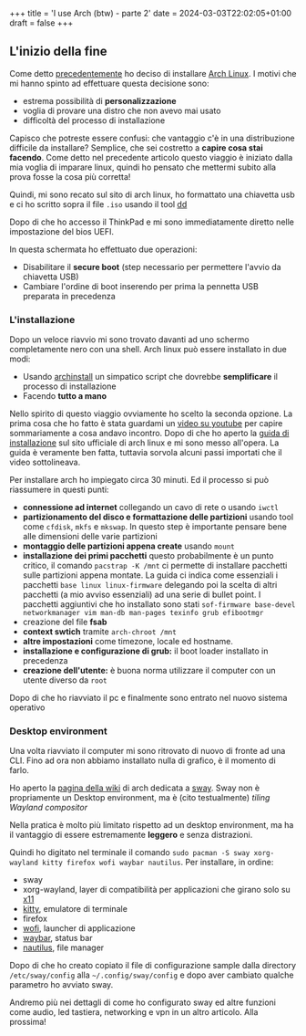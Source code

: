 +++
title = 'I use Arch (btw) - parte 2'
date = 2024-03-03T22:02:05+01:00
draft = false
+++

## L'inizio della fine

Come detto [precedentemente](https://www.lolloandr.com/blog/posts/14-arch-pt1/) ho deciso di installare [Arch Linux](https://archlinux.org/). I motivi che mi hanno spinto ad effettuare questa decisione sono:
- estrema possibilità di **personalizzazione**
- voglia di provare una distro che non avevo mai usato
- difficoltà del processo di installazione

Capisco che potreste essere confusi: che vantaggio c'è in una distribuzione difficile da installare? Semplice, che sei costretto a **capire cosa stai facendo**. Come detto nel precedente articolo questo viaggio è iniziato dalla mia voglia di imparare linux, quindi ho pensato che mettermi subito alla prova fosse la cosa più corretta!                     

Quindi, mi sono recato sul sito di arch linux, ho formattato una chiavetta usb e ci ho scritto sopra il file `.iso` usando il tool [dd](https://www.cyberciti.biz/faq/how-to-create-disk-image-on-mac-os-x-with-dd-command/)


Dopo di che ho accesso il ThinkPad e mi sono immediatamente diretto nelle impostazione del bios UEFI.

In questa schermata ho effettuato due operazioni:
- Disabilitare il **secure boot** (step necessario per permettere l'avvio da chiavetta USB)
- Cambiare l'ordine di boot inserendo per prima la pennetta USB preparata in precedenza

### L'installazione

Dopo un veloce riavvio mi sono trovato davanti ad uno schermo completamente nero con una shell. Arch linux può essere installato in due modi:
- Usando [archinstall](https://wiki.archlinux.org/title/archinstall) un simpatico script che dovrebbe **semplificare** il processo di installazione
- Facendo **tutto a mano**

Nello spirito di questo viaggio ovviamente ho scelto la seconda opzione. La prima cosa che ho fatto è stata guardami un [video su youtube](https://www.youtube.com/watch?v=68z11VAYMS8&t=1118s) per capire sommariamente a cosa andavo incontro. Dopo di che ho aperto la [guida di installazione](https://wiki.archlinux.org/title/installation_guide) sul sito ufficiale di arch linux e mi sono messo all'opera. La guida è veramente ben fatta, tuttavia sorvola alcuni passi importati che il video sottolineava.

Per installare arch ho impiegato circa 30 minuti. Ed il processo si può riassumere in questi punti:
- **connessione ad internet** collegando un cavo di rete o usando `iwctl`
- **partizionamento del disco e formattazione delle partizioni** usando tool come `cfdisk`, `mkfs` e `mkswap`. In questo step è importante pensare bene alle dimensioni delle varie partizioni
- **montaggio delle partizioni appena create** usando `mount`
- **installazione dei primi pacchetti** questo probabilmente è un punto critico, il comando `pacstrap -K /mnt` ci permette di installare pacchetti sulle partizioni appena montate. La guida ci indica come essenziali i pacchetti `base linux linux-firmware` delegando poi la scelta di altri pacchetti (a mio avviso essenziali) ad una serie di bullet point. I pacchetti aggiuntivi che ho installato sono stati `sof-firmware base-devel networkmanager vim man-db man-pages texinfo grub efibootmgr`
- creazione del file **fsab**
- **context swtich** tramite `arch-chroot /mnt`
- **altre impostazioni** come timezone, locale ed hostname.
- **installazione e configurazione di grub:** il boot loader installato in precedenza
- **creazione dell'utente:** è buona norma utilizzare il computer con un utente diverso da `root`

Dopo di che ho riavviato il pc e finalmente sono entrato nel nuovo sistema operativo

### Desktop environment

Una volta riavviato il computer mi sono ritrovato di nuovo di fronte ad una CLI. Fino ad ora non abbiamo installato nulla di grafico, è il momento di farlo.

Ho aperto la [pagina della wiki](https://wiki.archlinux.org/title/sway) di arch dedicata a [sway](https://swaywm.org/). Sway non è propriamente un Desktop environment, ma è (cito testualmente) _tiling Wayland compositor_

Nella pratica è molto più limitato rispetto ad un desktop environment, ma ha il vantaggio di essere estremamente **leggero** e senza distrazioni.

Quindi ho digitato nel terminale il comando `sudo pacman -S sway xorg-wayland kitty firefox wofi waybar nautilus`. Per installare, in ordine:
- sway
- xorg-wayland, layer di compatibilità per applicazioni che girano solo su [x11](https://it.wikipedia.org/wiki/X_Window_System)
- [kitty](https://sw.kovidgoyal.net/kitty/), emulatore di terminale
- firefox
- [wofi](https://man.archlinux.org/man/wofi.1.en), launcher di applicazione
- [waybar](https://github.com/Alexays/Waybar), status bar
- [nautilus](https://apps.gnome.org/Nautilus/), file manager

Dopo di che ho creato copiato il file di configurazione sample dalla directory `/etc/sway/config` alla `~/.config/sway/config` e dopo aver cambiato qualche parametro ho avviato sway.

Andremo più nei dettagli di come ho configurato sway ed altre funzioni come audio, led tastiera, networking e vpn in un altro articolo. Alla prossima!